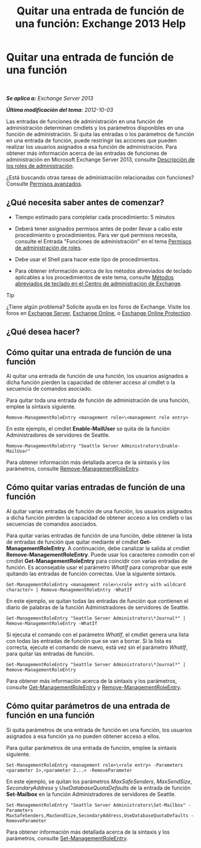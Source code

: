 ﻿---
title: 'Quitar una entrada de función de una función: Exchange 2013 Help'
TOCTitle: Quitar una entrada de función de una función
ms:assetid: 4736367a-750f-44d3-8a20-5149bd35e9ff
ms:mtpsurl: https://technet.microsoft.com/es-es/library/Dd297947(v=EXCHG.150)
ms:contentKeyID: 49895606
ms.date: 05/22/2018
mtps_version: v=EXCHG.150
ms.translationtype: MT
---

# Quitar una entrada de función de una función

 

_**Se aplica a:** Exchange Server 2013_

_**Última modificación del tema:** 2012-10-03_

Las entradas de funciones de administración en una función de administración determinan cmdlets y los parámetros disponibles en una función de administración. Si quita las entradas o los parámetros de función en una entrada de función, puede restringir las acciones que pueden realizar los usuarios asignados a esa función de administración. Para obtener más información acerca de las entradas de funciones de administración en Microsoft Exchange Server 2013, consulte [Descripción de los roles de administración](understanding-management-roles-exchange-2013-help.md).

¿Está buscando otras tareas de administración relacionadas con funciones? Consulte [Permisos avanzados](advanced-permissions-exchange-2013-help.md).

## ¿Qué necesita saber antes de comenzar?

  - Tiempo estimado para completar cada procedimiento: 5 minutos

  - Deberá tener asignados permisos antes de poder llevar a cabo este procedimiento o procedimientos. Para ver qué permisos necesita, consulte el Entrada "Funciones de administración" en el tema [Permisos de administración de roles](role-management-permissions-exchange-2013-help.md).

  - Debe usar el Shell para hacer este tipo de procedimientos.

  - Para obtener información acerca de los métodos abreviados de teclado aplicables a los procedimientos de este tema, consulte [Métodos abreviados de teclado en el Centro de administración de Exchange](keyboard-shortcuts-in-the-exchange-admin-center-exchange-online-protection-help.md).


> [!TIP]
> ¿Tiene algún problema? Solicite ayuda en los foros de Exchange. Visite los foros en <A href="https://go.microsoft.com/fwlink/p/?linkid=60612">Exchange Server</A>, <A href="https://go.microsoft.com/fwlink/p/?linkid=267542">Exchange Online</A>, o <A href="https://go.microsoft.com/fwlink/p/?linkid=285351">Exchange Online Protection</A>.



## ¿Qué desea hacer?

## Cómo quitar una entrada de función de una función

Al quitar una entrada de función de una función, los usuarios asignados a dicha función pierden la capacidad de obtener acceso al cmdlet o la secuencia de comandos asociado.

Para quitar toda una entrada de función de administración de una función, emplee la sintaxis siguiente.

    Remove-ManagementRoleEntry <management role>\<management role entry>

En este ejemplo, el cmdlet **Enable-MailUser** se quita de la función Administradores de servidores de Seattle.

    Remove-ManagementRoleEntry "Seattle Server Administrators\Enable-MailUser"

Para obtener información más detallada acerca de la sintaxis y los parámetros, consulte [Remove-ManagementRoleEntry](https://technet.microsoft.com/es-es/library/dd351187\(v=exchg.150\)).

## Cómo quitar varias entradas de función de una función

Al quitar varias entradas de función de una función, los usuarios asignados a dicha función pierden la capacidad de obtener acceso a los cmdlets o las secuencias de comandos asociados.

Para quitar varias entradas de función de una función, debe obtener la lista de entradas de función que quitar mediante el cmdlet **Get-ManagementRoleEntry**. A continuación, debe canalizar la salida al cmdlet **Remove-ManagementRoleEntry**. Puede usar los caracteres comodín con el cmdlet **Get-ManagementRoleEntry** para coincidir con varias entradas de función. Es aconsejable usar el parámetro *WhatIf* para comprobar que esté quitando las entradas de función correctas. Use la siguiente sintaxis.

    Get-ManagementRoleEntry <management role>\<role entry with wildcard character> | Remove-ManagementRoleEntry -WhatIf

En este ejemplo, se quitan todas las entradas de función que contienen el diario de palabras de la función Administradores de servidores de Seattle.

    Get-ManagementRoleEntry "Seattle Server Administrators\*Journal*" | Remove-ManagementRoleEntry -WhatIf

Si ejecuta el comando con el parámetro *WhatIf*, el cmdlet genera una lista con todas las entradas de función que se van a borrar. Si la lista es correcta, ejecute el comando de nuevo, está vez sin el parámetro *WhatIf*, para quitar las entradas de función.

    Get-ManagementRoleEntry "Seattle Server Administrators\*Journal*" | Remove-ManagementRoleEntry

Para obtener más información acerca de la sintaxis y los parámetros, consulte [Get-ManagementRoleEntry](https://technet.microsoft.com/es-es/library/dd335210\(v=exchg.150\)) y [Remove-ManagementRoleEntry](https://technet.microsoft.com/es-es/library/dd351187\(v=exchg.150\)).

## Cómo quitar parámetros de una entrada de función en una función

Si quita parámetros de una entrada de función en una función, los usuarios asignados a esa función ya no pueden obtener acceso a ellos.

Para quitar parámetros de una entrada de función, emplee la sintaxis siguiente.

    Set-ManagementRoleEntry <management role>\<role entry> -Parameters <parameter 1>,<parameter 2...> -RemoveParameter

En este ejemplo, se quitan los parámetros *MaxSafeSenders*, *MaxSendSize*, *SecondaryAddress* y *UseDatabaseQuotaDefaults* de la entrada de función **Set-Mailbox** en la función Administradores de servidores de Seattle.

    Set-ManagementRoleEntry "Seattle Server Administrators\Set-Mailbox" -Parameters MaxSafeSenders,MaxSendSize,SecondaryAddress,UseDatabaseQuotaDefaults -RemoveParameter

Para obtener información más detallada acerca de la sintaxis y los parámetros, consulte [Set-ManagementRoleEntry](https://technet.microsoft.com/es-es/library/dd351162\(v=exchg.150\)).

